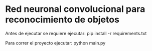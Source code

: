 # Red neuronal convolucional para reconocimiento de objetos

Antes de ejecutar se requiere ejecutar:
pip install -r requirements.txt

Para correr el proyecto ejecutar:
python main.py
